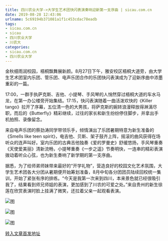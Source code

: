 ```yaml
---
title: 四川农业大学->大学生艺术团快闪表演奏响迎新第一支序曲 | sicau.com.cn
date: 2019-08-28 12:43:06
urlname: 5c69194b371081a1f1c453cdac78eadb
tags: 
- sicau.com.cn
- sicau
- 四川农业大学
- 川农大
categories:
- sicau.com.cn
- 四川农业大学
---
```



金秋细雨润校园，梧桐飘舞展新颜。8月27日下午，雅安校区梧桐大道旁，由大学生艺术团室内乐团、管乐团、电声乐团合作的乐团快闪表演成为了迎新序曲中浓墨重彩的一篇。

17:00，一群手执萨克斯、吉他、小提琴、手风琴的人悄然穿过梧桐大道的车水马龙，在第一办公楼旁开始集结。17:15，快闪表演随着一曲活泼欢快的《Killer tango》拉开了序幕，五位清一色的大男孩，将萨克斯的婉转浪漫释放得淋漓尽职，而后的《Butterfly》精彩继续，过往的家长和新生纷纷停住脚步，并拿出手机拍照、录像留念。

来自电声乐团的蔡劲涛同学带领乐手，倾情演出了乐团暑期特意为新生准备的《Smells like teen spirit》，电吉他、贝斯、架子鼓齐上阵，摇滚的曲风获得在场听众的连声叫好。室内乐团的古典吉他独奏《爱的罗曼史》舒缓悠扬，手风琴重奏《天使爱美丽》清新流畅，小提琴重奏《一步之遥》节奏明快，一连串的精彩表演拨动着听众心弦，也为新生奏响了新学期的第一支序曲。

据悉，为了给师弟师妹带来最好的“开学礼物”，营造良好的校园文化艺术氛围，大学生艺术团各大分团从暑期便开始筹划准备，8月中旬各分团团员陆续回校统一集训，开始了紧张有序的排练。“今天是我第一次来到四川，本来景色就已经很吸引我了，结果看到师兄师姐的表演，更加感到了川农的可爱之处。”来自贵州的新生徐莲在欣赏表演时脸上挂满了微笑，还拉着父亲一起观看表演。



![图](https://news.sicau.edu.cn/__local/C/59/AC/02248D962840A55D11518635825_7CBEBC07_1B8E1.jpg)

![图](https://news.sicau.edu.cn/__local/F/33/EF/6C0BA6BFFB3535873DB29965A48_610FAD56_180E2.jpg)

![图](https://news.sicau.edu.cn/__local/9/A1/C2/345141926EB3B62603EF152C3E9_5B05D4D4_1982E.jpg)

[转入文章首发地址](https://news.sicau.edu.cn/info/1078/52974.htm)